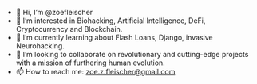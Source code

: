 - 👋 Hi, I’m @zoefleischer
- 👀 I’m interested in Biohacking, Artificial Intelligence, DeFi, Cryptocurrency and Blockchain.
- 🌱 I’m currently learning about Flash Loans, Django, invasive Neurohacking.
- 💞️ I’m looking to collaborate on revolutionary and cutting-edge projects with a mission of furthering human evolution.
- 📫 How to reach me: zoe.z.fleischer@gmail.com

<!---
zoefleischer/zoefleischer is a ✨ special ✨ repository because its `README.md` (this file) appears on your GitHub profile.
You can click the Preview link to take a look at your changes.
--->
